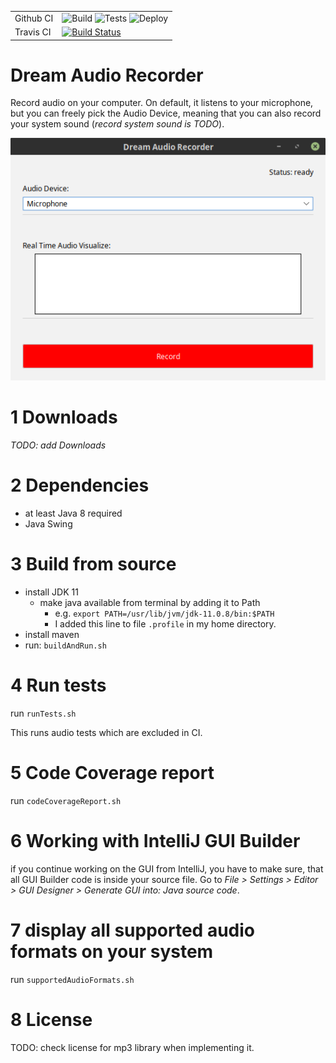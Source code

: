 |           |                                                                                                                                                                                                                                          |
|-----------|------------------------------------------------------------------------------------------------------------------------------------------------------------------------------------------------------------------------------------------|
| Github CI | ![Build](https://github.com/gre90r/Audio-Recorder/workflows/Build/badge.svg) ![Tests](https://github.com/gre90r/Audio-Recorder/workflows/Tests/badge.svg) ![Deploy](https://github.com/gre90r/Audio-Recorder/workflows/Deploy/badge.svg) |
| Travis CI | [![Build Status](https://travis-ci.com/gre90r/Audio-Recorder.svg?branch=master)](https://travis-ci.com/gre90r/Audio-Recorder)                                                                                                            |                                                                                                           |

# Dream Audio Recorder
Record audio on your computer. On default, it listens to your
microphone, but you can freely pick the Audio Device, meaning
that you can also record your system sound (*record system
sound is TODO*).

![doc/images/dream-audio-recorder.png](doc/images/dream-audio-recorder.png)

# 1 Downloads
*TODO: add Downloads*

# 2 Dependencies
* at least Java 8 required
* Java Swing

# 3 Build from source
* install JDK 11
    * make java available from terminal by adding it to Path
        * e.g. `export PATH=/usr/lib/jvm/jdk-11.0.8/bin:$PATH`
        * I added this line to file `.profile` in my home
          directory.
* install maven
* run: `buildAndRun.sh`

# 4 Run tests
run `runTests.sh`

This runs audio tests which are excluded in CI.

# 5 Code Coverage report
run `codeCoverageReport.sh`

# 6 Working with IntelliJ GUI Builder
if you continue working on the GUI from IntelliJ, you have to make
sure, that all GUI Builder code is inside your source file. Go to
*File > Settings > Editor > GUI Designer > Generate GUI into: 
Java source code*.

# 7 display all supported audio formats on your system
run `supportedAudioFormats.sh`

# 8 License
TODO: check license for mp3 library when implementing it.
